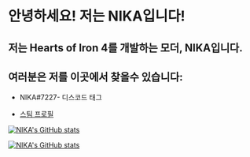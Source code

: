 # 안녕하세요! 저는 NIKA입니다!

## 저는 Hearts of Iron 4를 개발하는 모더, NIKA입니다.

## 여러분은 저를 이곳에서 찾을수 있습니다:

* NIKA#7227- 디스코드 태그

* [스팀 프로필](https://steamcommunity.com/id/qwqwqw82115/)

[![NIKA's GitHub stats](https://github-readme-stats.vercel.app/api?username=gyhs&theme=radical&show_icons=true)](https://github.com/anuraghazra/github-readme-stats)

[![NIKA's GitHub stats](https://github-readme-stats.vercel.app/api/top-langs/?username=gyhs&theme=radical&layout=compact)](https://github.com/anuraghazra/github-readme-stats)
